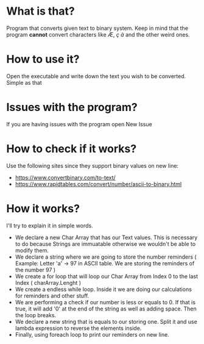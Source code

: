# What is that?
Program that converts given text to binary system. Keep in mind that the program __cannot__ convert characters like *Æ*, *ç* *à* and the other weird ones.
# How to use it?
Open the executable and write down the text you wish to be converted. Simple as that
# Issues with the program?
If you are having issues with the program open New Issue
# How to check if it works?
Use the following sites since they support binary values on new line:
 * https://www.convertbinary.com/to-text/
 * https://www.rapidtables.com/convert/number/ascii-to-binary.html
# How it works?
I'll try to explain it in simple words.
 * We declare a new Char Array that has our Text values. This is necessary to do because Strings are immuatable otherwise we wouldn't be able to modify them.
 * We declare a string where we are going to store the number reminders ( Example: Letter 'a' -> 97 in ASCII table. We are storing the reminders of the number 97 )
 * We create a for loop that will loop our Char Array from Index 0 to the last Index ( charArray.Lenght )
 * We create a endless while loop. Inside it we are doing our calculations for reminders and other stuff.
 * We are performing a check if our number is less or equals to 0. If that is true, it will add '0' at the end of the string as well as adding space. Then the loop breaks. 
 * We declare a new string that is equals to our storing one. Split it and use lambda expression to reverse the elements inside.
 * Finally, using foreach loop to print our reminders on new line.
